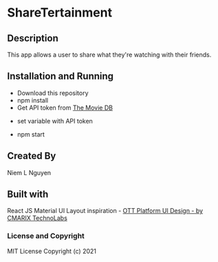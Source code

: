 # ShareTertainment

## Description

This app allows a user to share what they're watching with their friends.

## Installation and Running

- Download this repository
- npm install
- Get API token from [The Movie DB](https://developers.themoviedb.org/3/getting-started/introduction)

* set variable with API token

- npm start

## Created By

Niem L Nguyen

## Built with

React JS
Material UI
Layout inspiration - [OTT Platform UI Design - by CMARIX TechnoLabs](https://dribbble.com/shots/15399146-OTT-Platform-UI-Design/attachments/7164328?mode=media)

### License and Copyright

MIT License Copyright (c) 2021
